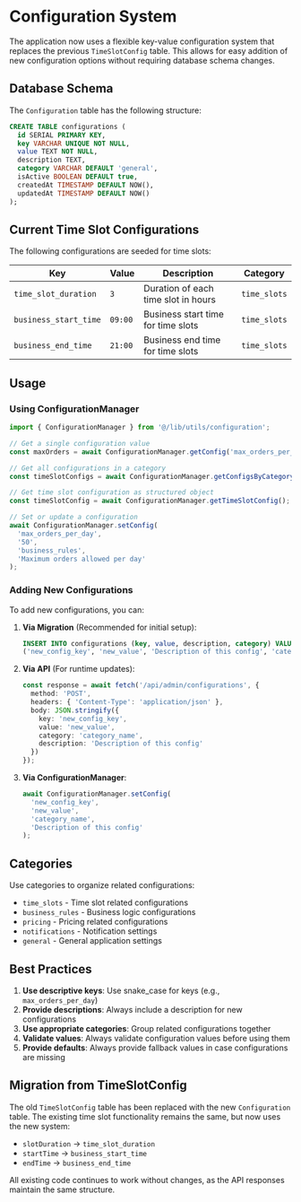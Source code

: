 # Configuration System

The application now uses a flexible key-value configuration system that replaces the previous `TimeSlotConfig` table. This allows for easy addition of new configuration options without requiring database schema changes.

## Database Schema

The `Configuration` table has the following structure:

```sql
CREATE TABLE configurations (
  id SERIAL PRIMARY KEY,
  key VARCHAR UNIQUE NOT NULL,
  value TEXT NOT NULL,
  description TEXT,
  category VARCHAR DEFAULT 'general',
  isActive BOOLEAN DEFAULT true,
  createdAt TIMESTAMP DEFAULT NOW(),
  updatedAt TIMESTAMP DEFAULT NOW()
);
```

## Current Time Slot Configurations

The following configurations are seeded for time slots:

| Key | Value | Description | Category |
|-----|-------|-------------|----------|
| `time_slot_duration` | `3` | Duration of each time slot in hours | `time_slots` |
| `business_start_time` | `09:00` | Business start time for time slots | `time_slots` |
| `business_end_time` | `21:00` | Business end time for time slots | `time_slots` |

## Usage

### Using ConfigurationManager

```typescript
import { ConfigurationManager } from '@/lib/utils/configuration';

// Get a single configuration value
const maxOrders = await ConfigurationManager.getConfig('max_orders_per_day');

// Get all configurations in a category
const timeSlotConfigs = await ConfigurationManager.getConfigsByCategory('time_slots');

// Get time slot configuration as structured object
const timeSlotConfig = await ConfigurationManager.getTimeSlotConfig();

// Set or update a configuration
await ConfigurationManager.setConfig(
  'max_orders_per_day', 
  '50', 
  'business_rules', 
  'Maximum orders allowed per day'
);
```

### Adding New Configurations

To add new configurations, you can:

1. **Via Migration** (Recommended for initial setup):
   ```sql
   INSERT INTO configurations (key, value, description, category) VALUES
   ('new_config_key', 'new_value', 'Description of this config', 'category_name');
   ```

2. **Via API** (For runtime updates):
   ```typescript
   const response = await fetch('/api/admin/configurations', {
     method: 'POST',
     headers: { 'Content-Type': 'application/json' },
     body: JSON.stringify({
       key: 'new_config_key',
       value: 'new_value',
       category: 'category_name',
       description: 'Description of this config'
     })
   });
   ```

3. **Via ConfigurationManager**:
   ```typescript
   await ConfigurationManager.setConfig(
     'new_config_key', 
     'new_value', 
     'category_name', 
     'Description of this config'
   );
   ```

## Categories

Use categories to organize related configurations:

- `time_slots` - Time slot related configurations
- `business_rules` - Business logic configurations
- `pricing` - Pricing related configurations
- `notifications` - Notification settings
- `general` - General application settings

## Best Practices

1. **Use descriptive keys**: Use snake_case for keys (e.g., `max_orders_per_day`)
2. **Provide descriptions**: Always include a description for new configurations
3. **Use appropriate categories**: Group related configurations together
4. **Validate values**: Always validate configuration values before using them
5. **Provide defaults**: Always provide fallback values in case configurations are missing

## Migration from TimeSlotConfig

The old `TimeSlotConfig` table has been replaced with the new `Configuration` table. The existing time slot functionality remains the same, but now uses the new system:

- `slotDuration` → `time_slot_duration`
- `startTime` → `business_start_time`
- `endTime` → `business_end_time`

All existing code continues to work without changes, as the API responses maintain the same structure. 